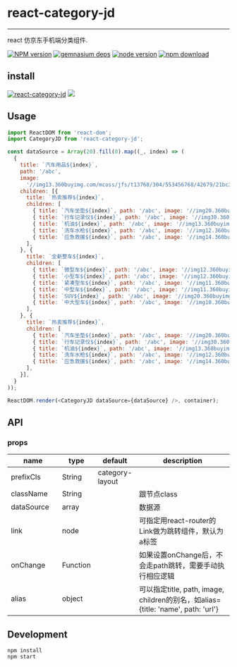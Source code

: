 # react-category-jd
---

react 仿京东手机端分类组件.

[![NPM version][npm-image]][npm-url]
[![gemnasium deps][gemnasium-image]][gemnasium-url]
[![node version][node-image]][node-url]
[![npm download][download-image]][download-url]

[npm-image]: http://img.shields.io/npm/v/react-category-jd.svg?style=flat-square
[npm-url]: http://npmjs.org/package/react-category-jd
[travis-image]: https://img.shields.io/travis/react-component/react-category-jd.svg?style=flat-square
[travis-url]: https://travis-ci.org/react-component/react-category-jd
[coveralls-image]: https://img.shields.io/coveralls/react-component/react-category-jd.svg?style=flat-square
[coveralls-url]: https://coveralls.io/r/react-component/react-category-jd?branch=master
[gemnasium-image]: http://img.shields.io/gemnasium/react-component/react-category-jd.svg?style=flat-square
[gemnasium-url]: https://gemnasium.com/react-component/react-category-jd
[node-image]: https://img.shields.io/badge/node.js-%3E=_0.11-green.svg?style=flat-square
[node-url]: http://nodejs.org/download/
[download-image]: https://img.shields.io/npm/dm/react-category-jd.svg?style=flat-square
[download-url]: https://npmjs.org/package/react-category-jd
## install

[![react-category-jd](https://nodei.co/npm/react-category-jd.png)](https://npmjs.org/package/react-category-jd)
![](https://ucarecdn.com/391169cb-3ccb-4744-97c0-95087fd9037f/reactcategoryjd.gif)
## Usage

```js
import ReactDOM from 'react-dom';
import CategoryJD from 'react-category-jd';

const dataSource = Array(20).fill(0).map((_, index) => (
  {
    title: `汽车用品${index}`,
    path: '/abc',
    image:
      '//img13.360buyimg.com/mcoss/jfs/t13768/304/553456768/42679/21bc3c35/5a28f1c1N226249b0.jpg',
    children: [{
      title: `热卖推荐${index}`,
      children: [
        { title: `汽车坐垫${index}`, path: '/abc', image: '//img20.360buyimg.com/focus/jfs/t13861/165/1416050485/4023/7a99270b/5a1fb902N806b102c.jpg' },
        { title: `行车记录仪${index}`, path: '/abc', image: '//img30.360buyimg.com/focus/jfs/t12901/240/1394851486/8943/454985f7/5a1fb8fcNb81047cc.jpg' },
        { title: `机油${index}`, path: '/abc', image: '//img13.360buyimg.com/focus/jfs/t12934/187/1360887703/3624/2773362c/5a1fb8f6N7d4de465.jpg' },
        { title: `洗车水枪${index}`, path: '/abc', image: '//img12.360buyimg.com/focus/jfs/t12775/362/1793763591/8646/9054789/5a28b10cN62861b9b.jpg' },
        { title: `应急救援${index}`, path: '/abc', image: '//img14.360buyimg.com/focus/jfs/t15556/93/149991245/6163/3387b1e9/5a28b106N59344f7a.png' },
      ],
    }, {
      title: `全新整车${index}`,
      children: [
        { title: `微型车${index}`, path: '/abc', image: '//img12.360buyimg.com/focus/jfs/t12337/75/1409309351/5500/b04a2642/5a1fb8eeN05d4163e.jpg' },
        { title: `小型车${index}`, path: '/abc', image: '//img12.360buyimg.com/focus/jfs/t13081/260/1376706334/6999/c4bff110/5a1fb8e9Nd2feb53d.jpg' },
        { title: `紧凑型车${index}`, path: '/abc', image: '//img11.360buyimg.com/focus/jfs/t13072/223/1436827028/5429/ae4f87d0/5a1fb8e2N6eba4559.jpg' },
        { title: `中型车${index}`, path: '/abc', image: '//img11.360buyimg.com/focus/jfs/t15643/17/110288415/4137/d6db0406/5a28b0f9N900e6ad6.jpg' },
        { title: `SUV${index}`, path: '/abc', image: '//img20.360buyimg.com/focus/jfs/t12709/19/1797741968/5030/aa3b63bd/5a28b0f0N5541a6c1.jpg' },
        { title: `中大型车${index}`, path: '/abc', image: '//img10.360buyimg.com/focus/jfs/t15643/11/99628246/3283/c304231f/5a28b0f5N74773599.jpg' },
      ],
    }, {
      title: `热卖推荐${index}`,
      children: [
        { title: `汽车坐垫${index}`, path: '/abc', image: '//img20.360buyimg.com/focus/jfs/t13861/165/1416050485/4023/7a99270b/5a1fb902N806b102c.jpg' },
        { title: `行车记录仪${index}`, path: '/abc', image: '//img30.360buyimg.com/focus/jfs/t12901/240/1394851486/8943/454985f7/5a1fb8fcNb81047cc.jpg' },
        { title: `机油${index}`, path: '/abc', image: '//img13.360buyimg.com/focus/jfs/t12934/187/1360887703/3624/2773362c/5a1fb8f6N7d4de465.jpg' },
        { title: `洗车水枪${index}`, path: '/abc', image: '//img12.360buyimg.com/focus/jfs/t12775/362/1793763591/8646/9054789/5a28b10cN62861b9b.jpg' },
        { title: `应急救援${index}`, path: '/abc', image: '//img14.360buyimg.com/focus/jfs/t15556/93/149991245/6163/3387b1e9/5a28b106N59344f7a.png' },
      ],
    }],
  }
));

ReactDOM.render(<CategoryJD dataSource={dataSource} />, container);
```

## API

### props

<table class="table table-bordered table-striped">
    <thead>
      <tr>
        <th style="width: 100px;">name</th>
        <th style="width: 50px;">type</th>
        <th style="width: 50px;">default</th>
        <th>description</th>
      </tr>
    </thead>
    <tbody>
      <tr>
        <td>prefixCls</td>
        <td>String</td>
        <td>category-layout</td>
        <td></td>
      </tr>
      <tr>
        <td>className</td>
        <td>String</td>
        <td></td>
        <td>跟节点class</td>
      </tr>
      <tr>
        <td>dataSource</td>
        <td>array</td>
        <td></td>
        <td>数据源</td>
      </tr>
      <tr>
        <td>link</td>
        <td>node</td>
        <td></td>
        <td>可指定用react-router的Link做为跳转组件，默认为a标签</td>
      <tr>
        <td>onChange</td>
        <td>Function</td>
        <td></td>
        <td>如果设置onChange后，不会走path跳转，需要手动执行相应逻辑</td>
      </tr>
      <tr>
        <td>alias</td>
        <td>object</td>
        <td></td>
        <td>可以指定title, path, image, children的别名，如alias={title: 'name', path: 'url'}</td>
      </tr>
    </tbody>
</table>

## Development

```
npm install
npm start
```
